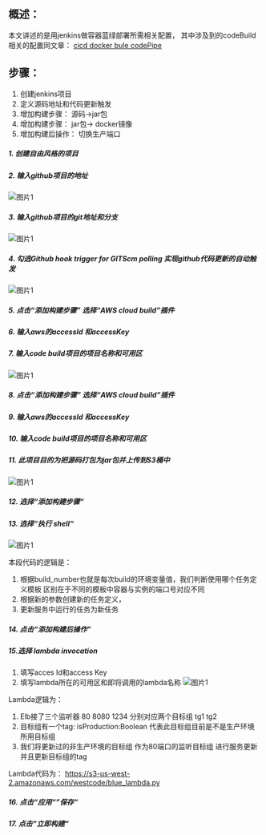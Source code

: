 ## 概述：
本文讲述的是用jenkins做容器蓝绿部署所需相关配置， 其中涉及到的codeBuild相关的配置同文章： [cicd docker bule codePipe](https://github.com/yuan00yuan/quickstart-guide/blob/master/cicd%20docker%20blue%20codepipe.md)
## 步骤：
1. 创建jenkins项目
2. 定义源码地址和代码更新触发
3. 增加构建步骤： 源码->jar包
4. 增加构建步骤： jar包-> docker镜像
5. 增加构建后操作： 切换生产端口
##### 1. 创建自由风格的项目
##### 2. 输入github项目的地址
  ![图片1](https://s3.cn-north-1.amazonaws.com.cn/chinalabs/assets/cicd-docker-jenkins/cicd-docker-jenkins-1.png)
##### 3. 输入github项目的git地址和分支
  ![图片1](https://s3.cn-north-1.amazonaws.com.cn/chinalabs/assets/cicd-docker-jenkins/cicd-docker-jenkins-2.png)
##### 4. 勾选Github hook trigger for GITScm polling  实现github代码更新的自动触发
  ![图片1](https://s3.cn-north-1.amazonaws.com.cn/chinalabs/assets/cicd-docker-jenkins/cicd-docker-jenkins-3.png)
##### 5. 点击“添加构建步骤”  选择“AWS cloud build”插件
##### 6. 输入aws的accessId 和accessKey
##### 7. 输入code build项目的项目名称和可用区
  ![图片1](https://s3.cn-north-1.amazonaws.com.cn/chinalabs/assets/cicd-docker-jenkins/cicd-docker-jenkins-4.png)
##### 8. 点击“添加构建步骤”  选择“AWS cloud build”插件
##### 9. 输入aws的accessId 和accessKey
##### 10. 输入code build项目的项目名称和可用区
##### 11. 此项目目的为把源码打包为jar包并上传到S3桶中
  ![图片1](https://s3.cn-north-1.amazonaws.com.cn/chinalabs/assets/cicd-docker-jenkins/cicd-docker-jenkins-5.png)
##### 12. 选择“添加构建步骤“
##### 13. 选择“执行 shell“
  ![图片1](https://s3.cn-north-1.amazonaws.com.cn/chinalabs/assets/cicd-docker-jenkins/cicd-docker-jenkins-6.png)
  
  本段代码的逻辑是：
1.	根据build_number也就是每次build的环境变量值，我们判断使用哪个任务定义模板  区别在于不同的模板中容器与实例的端口号对应不同
2.	根据新的参数创建新的任务定义，
3.	更新服务中运行的任务为新任务

##### 14. 点击“添加构建后操作”
##### 15.选择 lambda invocation
1. 填写acces Id和access Key
2. 填写lambda所在的可用区和即将调用的lambda名称
  ![图片1](https://s3.cn-north-1.amazonaws.com.cn/chinalabs/assets/cicd-docker-jenkins/cicd-docker-jenkins-7.png)

Lambda逻辑为：

1. Elb接了三个监听器  80 8080 1234 分别对应两个目标组 tg1 tg2
2. 目标组有一个tag: isProduction:Boolean  代表此目标组目前是不是生产环境所用目标组
3. 我们将更新过的非生产环境的目标组 作为80端口的监听目标组  进行服务更新
并且更新目标组的tag

Lambda代码为：
 	https://s3-us-west-2.amazonaws.com/westcode/blue_lambda.py
  
##### 16. 点击“应用“”保存“
##### 17. 点击“立即构建“

